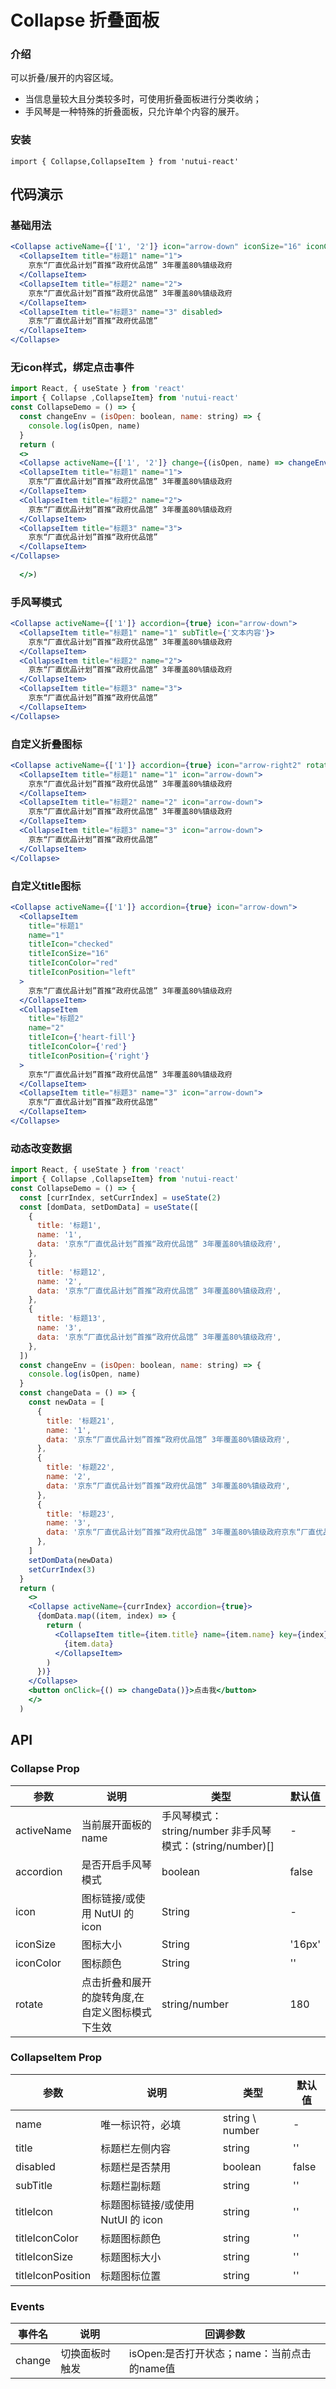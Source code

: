 #  Collapse 折叠面板

### 介绍

可以折叠/展开的内容区域。

- 当信息量较大且分类较多时，可使用折叠面板进行分类收纳；
- 手风琴是一种特殊的折叠面板，只允许单个内容的展开。

### 安装

`import { Collapse,CollapseItem } from 'nutui-react'`


## 代码演示

### 基础用法

```jsx
<Collapse activeName={['1', '2']} icon="arrow-down" iconSize="16" iconColor="#999">
  <CollapseItem title="标题1" name="1">
    京东“厂直优品计划”首推“政府优品馆” 3年覆盖80%镇级政府
  </CollapseItem>
  <CollapseItem title="标题2" name="2">
    京东“厂直优品计划”首推“政府优品馆” 3年覆盖80%镇级政府
  </CollapseItem>
  <CollapseItem title="标题3" name="3" disabled>
    京东“厂直优品计划”首推“政府优品馆”
  </CollapseItem>
</Collapse>
```

### 无icon样式，绑定点击事件

```jsx
import React, { useState } from 'react'
import { Collapse ,CollapseItem} from 'nutui-react'
const CollapseDemo = () => {
  const changeEnv = (isOpen: boolean, name: string) => {
    console.log(isOpen, name)
  }
  return (  
  <>
  <Collapse activeName={['1', '2']} change={(isOpen, name) => changeEnv(isOpen, name)}>
  <CollapseItem title="标题1" name="1">
    京东“厂直优品计划”首推“政府优品馆” 3年覆盖80%镇级政府
  </CollapseItem>
  <CollapseItem title="标题2" name="2">
    京东“厂直优品计划”首推“政府优品馆” 3年覆盖80%镇级政府
  </CollapseItem>
  <CollapseItem title="标题3" name="3">
    京东“厂直优品计划”首推“政府优品馆”
  </CollapseItem>
</Collapse>
  
  </>)

```

### 手风琴模式

```jsx
<Collapse activeName={['1']} accordion={true} icon="arrow-down">
  <CollapseItem title="标题1" name="1" subTitle={'文本内容'}>
    京东“厂直优品计划”首推“政府优品馆” 3年覆盖80%镇级政府
  </CollapseItem>
  <CollapseItem title="标题2" name="2">
    京东“厂直优品计划”首推“政府优品馆” 3年覆盖80%镇级政府
  </CollapseItem>
  <CollapseItem title="标题3" name="3">
    京东“厂直优品计划”首推“政府优品馆”
  </CollapseItem>
</Collapse>
```

### 自定义折叠图标

```jsx
<Collapse activeName={['1']} accordion={true} icon="arrow-right2" rotate={90}>
  <CollapseItem title="标题1" name="1" icon="arrow-down">
    京东“厂直优品计划”首推“政府优品馆” 3年覆盖80%镇级政府
  </CollapseItem>
  <CollapseItem title="标题2" name="2" icon="arrow-down">
    京东“厂直优品计划”首推“政府优品馆” 3年覆盖80%镇级政府
  </CollapseItem>
  <CollapseItem title="标题3" name="3" icon="arrow-down">
    京东“厂直优品计划”首推“政府优品馆”
  </CollapseItem>
</Collapse>
```

### 自定义title图标

```jsx
<Collapse activeName={['1']} accordion={true} icon="arrow-down">
  <CollapseItem
    title="标题1"
    name="1"
    titleIcon="checked"
    titleIconSize="16"
    titleIconColor="red"
    titleIconPosition="left"
  >
    京东“厂直优品计划”首推“政府优品馆” 3年覆盖80%镇级政府
  </CollapseItem>
  <CollapseItem
    title="标题2"
    name="2"
    titleIcon={'heart-fill'}
    titleIconColor={'red'}
    titleIconPosition={'right'}
  >
    京东“厂直优品计划”首推“政府优品馆” 3年覆盖80%镇级政府
  </CollapseItem>
  <CollapseItem title="标题3" name="3" icon="arrow-down">
    京东“厂直优品计划”首推“政府优品馆”
  </CollapseItem>
</Collapse>
```

### 动态改变数据

```jsx
import React, { useState } from 'react'
import { Collapse ,CollapseItem} from 'nutui-react'
const CollapseDemo = () => {
  const [currIndex, setCurrIndex] = useState(2)
  const [domData, setDomData] = useState([
    {
      title: '标题1',
      name: '1',
      data: '京东“厂直优品计划”首推“政府优品馆” 3年覆盖80%镇级政府',
    },
    {
      title: '标题12',
      name: '2',
      data: '京东“厂直优品计划”首推“政府优品馆” 3年覆盖80%镇级政府',
    },
    {
      title: '标题13',
      name: '3',
      data: '京东“厂直优品计划”首推“政府优品馆” 3年覆盖80%镇级政府',
    },
  ])
  const changeEnv = (isOpen: boolean, name: string) => {
    console.log(isOpen, name)
  }
  const changeData = () => {
    const newData = [
      {
        title: '标题21',
        name: '1',
        data: '京东“厂直优品计划”首推“政府优品馆” 3年覆盖80%镇级政府',
      },
      {
        title: '标题22',
        name: '2',
        data: '京东“厂直优品计划”首推“政府优品馆” 3年覆盖80%镇级政府',
      },
      {
        title: '标题23',
        name: '3',
        data: '京东“厂直优品计划”首推“政府优品馆” 3年覆盖80%镇级政府京东“厂直优品计划”首推“政府优品馆” 3年覆盖80%镇级政府京东“厂直优品计划”首推“政府优品馆” 3年覆盖80%镇级政府京东“厂直优品计划”首推“政府优品馆” 3年覆盖80%镇级政府',
      },
    ]
    setDomData(newData)
    setCurrIndex(3)
  }
  return (
    <>
    <Collapse activeName={currIndex} accordion={true}>
      {domData.map((item, index) => {
        return (
          <CollapseItem title={item.title} name={item.name} key={index}>
            {item.data}
          </CollapseItem>
        )
      })}
    </Collapse>
    <button onClick={() => changeData()}>点击我</button>
    </>
  )
```


## API

### Collapse Prop

| 参数         | 说明                             | 类型   | 默认值           |
|--------------|----------------------------------|--------|------------------|
| activeName   | 当前展开面板的 name               | 手风琴模式：string/number 非手风琴模式：(string/number)[] | - |
| accordion    | 是否开启手风琴模式                 | boolean | false  |
| icon         | 图标链接/或使用 NutUI 的 icon      | String | -                |
| iconSize     | 图标大小                          | String      | '16px' |
| iconColor    | 图标颜色                          | String | ''              |
| rotate       | 点击折叠和展开的旋转角度,在自定义图标模式下生效| string/number | 180 |


### CollapseItem Prop

| 参数         | 说明                             | 类型   | 默认值           |
|--------------|----------------------------------|--------|------------------|
| name   | 唯一标识符，必填                         |string \ number | - |
| title    | 标题栏左侧内容                 | string | ''  |
| disabled    | 标题栏是否禁用                 | boolean | false  |
| subTitle    | 标题栏副标题             | string | ''  |
| titleIcon    | 标题图标链接/或使用 NutUI 的 icon             | string | ''  |
| titleIconColor    | 标题图标颜色        | string | ''  |
| titleIconSize    | 标题图标大小        | string | ''  |
| titleIconPosition    | 标题图标位置             | string | ''  |



### Events

| 事件名 | 说明           | 回调参数     |
|--------|----------------|--------------|
| change  | 切换面板时触发 | isOpen:是否打开状态；name：当前点击的name值 |
